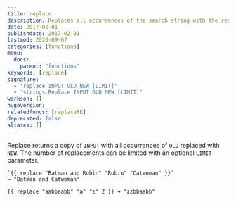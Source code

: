 ```yaml
---
title: replace
description: Replaces all occurrences of the search string with the replacement string.
date: 2017-02-01
publishdate: 2017-02-01
lastmod: 2020-09-07
categories: [functions]
menu:
  docs:
    parent: "functions"
keywords: [replace]
signature: 
  - "replace INPUT OLD NEW [LIMIT]"
  - "strings.Replace INPUT OLD NEW [LIMIT]"
workson: []
hugoversion:
relatedfuncs: [replaceRE]
deprecated: false
aliases: []
---
```


Replace returns a copy of `INPUT` with all occurrences of `OLD` replaced with `NEW`.
The number of replacements can be limited with an optional `LIMIT` parameter.

```
`{{ replace "Batman and Robin" "Robin" "Catwoman" }}`
→ "Batman and Catwoman"

{{ replace "aabbaabb" "a" "z" 2 }} → "zzbbaabb"
```
